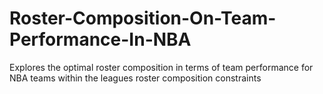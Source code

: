 # Roster-Composition-On-Team-Performance-In-NBA
Explores the optimal roster composition in terms of team performance for NBA teams within the leagues roster composition constraints
